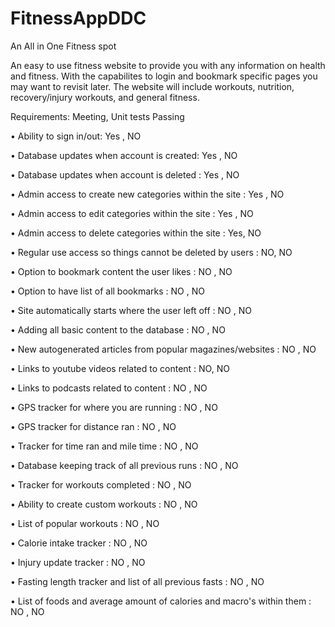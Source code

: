 # FitnessAppDDC
An All in One Fitness spot

An easy to use fitness website to provide you with any information on health and fitness. With the capabilites to login and bookmark specific pages you may want to revisit later. The website will include workouts, nutrition, recovery/injury workouts, and general fitness.

Requirements:                                                                    Meeting,     Unit tests Passing

• Ability to sign in/out:                                                          Yes  ,             NO

• Database updates when account is created:                                        Yes  ,             NO

• Database updates when account is deleted  :                                      Yes   ,            NO

• Admin access to create new categories within the site :                          Yes  ,             NO

• Admin access to edit categories within the site        :                         Yes  ,             NO

• Admin access to delete categories within the site     :                          Yes,               NO

• Regular use access so things cannot be deleted by users   :                       NO,               NO

• Option to bookmark content the user likes          :                             NO  ,             NO

• Option to have list of all bookmarks        :                                     NO ,              NO

• Site automatically starts where the user left off  :                              NO  ,             NO

• Adding all basic content to the database    :                                     NO  ,             NO

• New autogenerated articles from popular magazines/websites        :               NO ,              NO

• Links to youtube videos related to content     :                                  NO,               NO

• Links to podcasts related to content       :                                      NO  ,             NO

• GPS tracker for where you are running    :                                        NO   ,            NO

• GPS tracker for distance ran        :                                             NO   ,            NO

• Tracker for time ran and mile time :                                              NO  ,           NO

• Database keeping track of all previous runs :                                     NO  ,             NO

• Tracker for workouts completed         :                                          NO ,              NO

• Ability to create custom workouts     :                                           NO ,              NO

• List of popular workouts    :                                                     NO ,              NO

• Calorie intake tracker   :                                                        NO  ,             NO

• Injury update tracker   :                                                         NO  ,             NO

• Fasting length tracker and list of all previous fasts    :                        NO ,              NO

• List of foods and average amount of calories and macro's within them :            NO ,              NO
